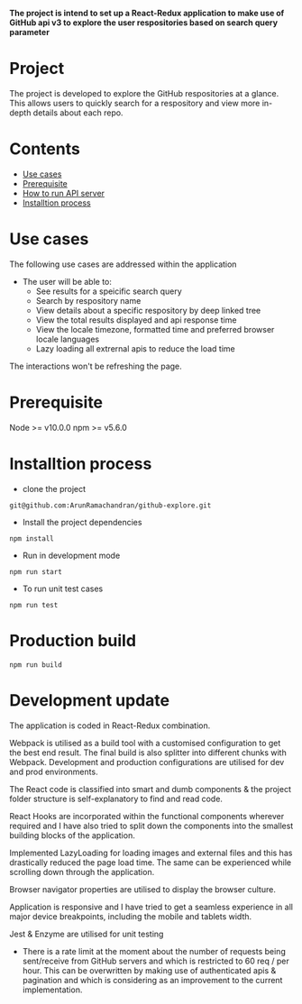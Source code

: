 **The project is intend to set up a React-Redux application to make use of GitHub api v3 to explore the user respositories based on search query parameter**

# Project

The project is developed to explore the GitHub respositories at a glance. This allows users to quickly search for a respository and view more in-depth details about each repo. 

# Contents

-   [Use cases](#use-cases) 
-   [Prerequisite](#prerequisite) 
-   [How to run API server](#how-to-run-api-server) 
-   [Installtion process](#installtion-process)

# Use cases

The following use cases are addressed within the application

-   The user will be able to:
    - See results for a speicific search query
    - Search by respository name
    - View details about a specific respository by deep linked tree
    - View the total results displayed and api response time
    - View the locale timezone, formatted time and preferred browser locale languages
    - Lazy loading all extrernal apis to reduce the load time

The interactions won't be refreshing the page.

# Prerequisite

Node >= v10.0.0
npm >= v5.6.0

# Installtion process

- clone the project 

```   
git@github.com:ArunRamachandran/github-explore.git
```

- Install the project dependencies

``` 
npm install
```
 
- Run in development mode

```
npm run start
```

- To run unit test cases

```
npm run test
```
 
# Production build
 
```
npm run build

```

# Development update

The application is coded in React-Redux combination. 

Webpack is utilised as a build tool with a customised configuration to get the best end result. The final build is also splitter into different chunks with Webpack. Development and production configurations are utilised for dev and prod environments.

The React code is classified into smart and dumb components & the project folder structure is self-explanatory to find and read code. 

React Hooks are incorporated within the functional components wherever required and I have also tried to split down the components into the smallest building blocks of the application. 

Implemented LazyLoading for loading images and external files and this has drastically reduced the page load time. The same can be experienced while scrolling down through the application.

Browser navigator properties are utilised to display the browser culture. 

Application is responsive and I have tried to get a seamless experience in all major device breakpoints, including the mobile and tablets width.

Jest & Enzyme are utilised for unit testing

* There is a rate limit at the moment about the number of requests being sent/receive from GitHub servers and which is restricted to 60 req / per hour. This can be overwritten by making use of authenticated apis & pagination and which is considering as an improvement to the current implementation.
